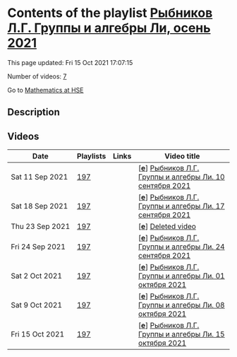 # Contents of the playlist [Рыбников Л.Г. Группы и алгебры Ли, осень 2021](https://www.youtube.com/playlist?list=PLq3E5oubNNoBpruiCPDD03h8-AX2bc5JB)

This page updated: Fri 15 Oct 2021 17:07:15

Number of videos: [7](#videos)

Go to [Mathematics at HSE](../README.md)

## Description



## Videos

|Date|Playlists|Links|Video title|
|---|---|---|---|
| Sat&nbsp;11&nbsp;Sep&nbsp;2021 | [197](../playlists/197 "Рыбников Л.Г. Группы и алгебры Ли, осень 2021") |  | [[**e**](https://studio.youtube.com/video/t1HHKkbMjCc/edit "Edit")] [Рыбников Л.Г. Группы и алгебры Ли. 10 сентября 2021](https://www.youtube.com/watch?v=t1HHKkbMjCc&list=PLq3E5oubNNoBpruiCPDD03h8-AX2bc5JB) |
| Sat&nbsp;18&nbsp;Sep&nbsp;2021 | [197](../playlists/197 "Рыбников Л.Г. Группы и алгебры Ли, осень 2021") |  | [[**e**](https://studio.youtube.com/video/RbnewU4Mk0s/edit "Edit")] [Рыбников Л.Г. Группы и алгебры Ли. 17 сентября 2021](https://www.youtube.com/watch?v=RbnewU4Mk0s&list=PLq3E5oubNNoBpruiCPDD03h8-AX2bc5JB) |
| Thu&nbsp;23&nbsp;Sep&nbsp;2021 | [197](../playlists/197 "Рыбников Л.Г. Группы и алгебры Ли, осень 2021") |  | [[**e**](https://studio.youtube.com/video/DUoGUDLHgRI/edit "Edit")] [Deleted video](https://www.youtube.com/watch?v=DUoGUDLHgRI&list=PLq3E5oubNNoBpruiCPDD03h8-AX2bc5JB "This video is unavailable.") |
| Fri&nbsp;24&nbsp;Sep&nbsp;2021 | [197](../playlists/197 "Рыбников Л.Г. Группы и алгебры Ли, осень 2021") |  | [[**e**](https://studio.youtube.com/video/lyE62FBunME/edit "Edit")] [Рыбников Л.Г. Группы и алгебры Ли. 24 сентября 2021](https://www.youtube.com/watch?v=lyE62FBunME&list=PLq3E5oubNNoBpruiCPDD03h8-AX2bc5JB) |
| Sat&nbsp;2&nbsp;Oct&nbsp;2021 | [197](../playlists/197 "Рыбников Л.Г. Группы и алгебры Ли, осень 2021") |  | [[**e**](https://studio.youtube.com/video/ubRHniYTa9I/edit "Edit")] [Рыбников Л.Г. Группы и алгебры Ли. 01 октября 2021](https://www.youtube.com/watch?v=ubRHniYTa9I&list=PLq3E5oubNNoBpruiCPDD03h8-AX2bc5JB) |
| Sat&nbsp;9&nbsp;Oct&nbsp;2021 | [197](../playlists/197 "Рыбников Л.Г. Группы и алгебры Ли, осень 2021") |  | [[**e**](https://studio.youtube.com/video/EJogOrPykzg/edit "Edit")] [Рыбников Л.Г. Группы и алгебры Ли. 08 октября 2021](https://www.youtube.com/watch?v=EJogOrPykzg&list=PLq3E5oubNNoBpruiCPDD03h8-AX2bc5JB) |
| Fri&nbsp;15&nbsp;Oct&nbsp;2021 | [197](../playlists/197 "Рыбников Л.Г. Группы и алгебры Ли, осень 2021") |  | [[**e**](https://studio.youtube.com/video/-lPc6Nirl_U/edit "Edit")] [Рыбников Л.Г. Группы и алгебры Ли. 15 октября 2021](https://www.youtube.com/watch?v=-lPc6Nirl_U&list=PLq3E5oubNNoBpruiCPDD03h8-AX2bc5JB) |

